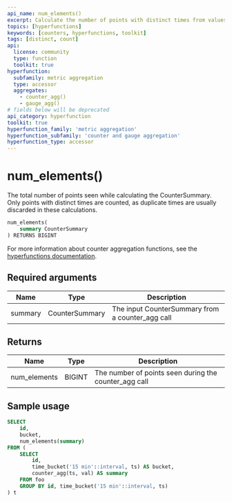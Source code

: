```yaml
---
api_name: num_elements()
excerpt: Calculate the number of points with distinct times from values in a `CounterSummary`
topics: [hyperfunctions]
keywords: [counters, hyperfunctions, toolkit]
tags: [distinct, count]
api:
  license: community
  type: function
  toolkit: true
hyperfunction:
  subfamily: metric aggregation
  type: accessor
  aggregates:
    - counter_agg()
    - gauge_agg()
# fields below will be deprecated
api_category: hyperfunction
toolkit: true
hyperfunction_family: 'metric aggregation'
hyperfunction_subfamily: 'counter and gauge aggregation'
hyperfunction_type: accessor
---
```


# num_elements() <tag type="toolkit" content="Toolkit" />

The total number of points seen while calculating the CounterSummary. Only
points with distinct times are counted, as duplicate times are usually discarded
in these calculations.

```sql
num_elements(
    summary CounterSummary
) RETURNS BIGINT
```

For more information about counter aggregation functions, see the
[hyperfunctions documentation][hyperfunctions-counter-agg].

## Required arguments

|Name|Type|Description|
|-|-|-|
|summary|CounterSummary|The input CounterSummary from a counter_agg call|

## Returns

|Name|Type|Description|
|-|-|-|
|num_elements|BIGINT|The number of points seen during the counter_agg call|

## Sample usage

```sql
SELECT
    id,
    bucket,
    num_elements(summary)
FROM (
    SELECT
        id,
        time_bucket('15 min'::interval, ts) AS bucket,
        counter_agg(ts, val) AS summary
    FROM foo
    GROUP BY id, time_bucket('15 min'::interval, ts)
) t
```

[hyperfunctions-counter-agg]: /timescaledb/:currentVersion:/how-to-guides/hyperfunctions/counter-aggregation/
